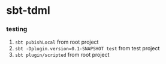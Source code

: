sbt-tdml
===

### testing

1. `sbt pubishLocal` from root project
2. `sbt -Dplugin.version=0.1-SNAPSHOT test` from test project
3. `sbt plugin/scripted` from root project

